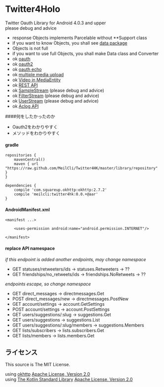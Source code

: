 # Twitter4Holo
Twitter Oauth Library for Android 4.0.3 and upper  
please debug and advice 

* response Objects implements Parcelable without **Support class
* if you want to know Objects, you shall see [data package](https://github.com/MeilCli/Twitter4HK/tree/master/library/src/main/kotlin/com/twitter/meil_mitu/twitter4hk/data)
* Objects is not full
* if you want to use full Objects, you shall make Data class and Converter
* ok [oauth](https://dev.twitter.com/oauth/3-legged)
* ok [oauth2](https://dev.twitter.com/oauth/application-only)
* ok [oauth echo](https://dev.twitter.com/oauth/echo)
* ok [multiple media upload](https://dev.twitter.com/rest/public/uploading-media)
* ok [Video in MediaEntity](https://blog.twitter.com/2015/now-on-twitter-group-direct-messages-and-mobile-video-capture)
* ok [REST API](https://dev.twitter.com/rest/public)
* ok [SampleStream](https://dev.twitter.com/streaming/reference/get/statuses/sample) (please debug and advice)
* ok [FilterStream](https://dev.twitter.com/streaming/reference/post/statuses/filter) (please debug and advice)
* ok [UserStream](https://dev.twitter.com/streaming/reference/get/user) (please debug and advice)
* ok [Aclog API](http://aclog.koba789.com/about/api)

####何をしたかったのか
* Oauth2をわかりやすく
* メソッドをわかりやすく

#### gradle
	repositories {
	    mavenCentral()
	    maven { url "https://raw.github.com/MeilCli/Twitter4HK/master/library/repository" }
	}
	
	dependencies {
		compile 'com.squareup.okhttp:okhttp:2.7.2'
		compile 'meilcli:twitter4hk:0.0.+@aar'
	}

#### AndroidManifest.xml
	<manifest ...>
	
		<uses-permission android:name="android.permission.INTERNET"/>
	
	</manifest>

#### replace API namespace
*if this endpoint is added another endpoints, may change namespace*

* GET statuses/retweeters/ids → statuses.Retweeters → ??
* GET friendships/no_retweets/ids → friendships.NoRetweets → ??

*endpoints escape, so change namespace*

* GET direct_messages → directmessages.Get
* POST direct_messages/new → directmessages.PostNew
* GET account/settings → account.GetSettings
* POST account/settings → account.PostSettings
* GET users/suggestions/:slug → suggestions.Get
* GET users/suggestions → suggestions.List
* GET users/suggestions/:slug/members → suggestions.Members
* GET lists/subscribers → lists.subscribers.Get
* GET lists/members → lists.members.Get

ライセンス
----------

This source is The MIT License.

using [okhttp](https://github.com/square/okhttp) [Apache License, Version 2.0](http://www.apache.org/licenses/LICENSE-2.0)  
using [The Kotlin Standard Library](https://github.com/JetBrains/kotlin/tree/master/libraries/stdlib) [Apache License, Version 2.0](http://www.apache.org/licenses/LICENSE-2.0)


